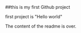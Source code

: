 ##this is my first Github project

first project is "Hello world"

The content of the readme is over.